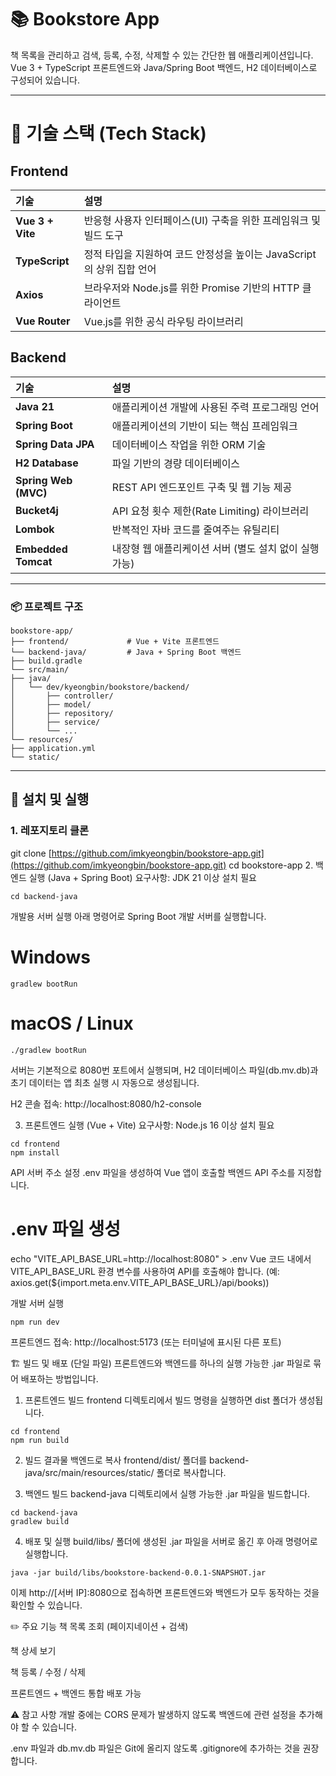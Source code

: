 # 📚 Bookstore App
책 목록을 관리하고 검색, 등록, 수정, 삭제할 수 있는 간단한 웹 애플리케이션입니다.
Vue 3 + TypeScript 프론트엔드와 Java/Spring Boot 백엔드, H2 데이터베이스로 구성되어 있습니다.

***
# 🔧 기술 스택 (Tech Stack)

##  Frontend

| 기술 | 설명 |
| :--- | :--- |
| **Vue 3 + Vite** | 반응형 사용자 인터페이스(UI) 구축을 위한 프레임워크 및 빌드 도구 |
| **TypeScript** | 정적 타입을 지원하여 코드 안정성을 높이는 JavaScript의 상위 집합 언어 |
| **Axios** | 브라우저와 Node.js를 위한 Promise 기반의 HTTP 클라이언트 |
| **Vue Router** | Vue.js를 위한 공식 라우팅 라이브러리 |

## Backend

| 기술 | 설명 |
| :--- | :--- |
| **Java 21** | 애플리케이션 개발에 사용된 주력 프로그래밍 언어 |
| **Spring Boot** | 애플리케이션의 기반이 되는 핵심 프레임워크 |
| **Spring Data JPA** | 데이터베이스 작업을 위한 ORM 기술 |
| **H2 Database** | 파일 기반의 경량 데이터베이스 |
| **Spring Web (MVC)** | REST API 엔드포인트 구축 및 웹 기능 제공 |
| **Bucket4j** | API 요청 횟수 제한(Rate Limiting) 라이브러리 |
| **Lombok** | 반복적인 자바 코드를 줄여주는 유틸리티 |
| **Embedded Tomcat**| 내장형 웹 애플리케이션 서버 (별도 설치 없이 실행 가능) |

***
### 📦 프로젝트 구조
```
bookstore-app/
├── frontend/             # Vue + Vite 프론트엔드
└── backend-java/         # Java + Spring Boot 백엔드
├── build.gradle
└── src/main/
├── java/
│   └── dev/kyeongbin/bookstore/backend/
│       ├── controller/
│       ├── model/
│       ├── repository/
│       ├── service/
│       └── ...
└── resources/
├── application.yml
└── static/
```

***
## 🚀 설치 및 실행

### 1. 레포지토리 클론

git clone [https://github.com/imkyeongbin/bookstore-app.git](https://github.com/imkyeongbin/bookstore-app.git)
cd bookstore-app
2. 백엔드 실행 (Java + Spring Boot)
요구사항: JDK 21 이상 설치 필요

```
cd backend-java
```
개발용 서버 실행
아래 명령어로 Spring Boot 개발 서버를 실행합니다.


# Windows
```
gradlew bootRun
```
# macOS / Linux
```
./gradlew bootRun
```
서버는 기본적으로 8080번 포트에서 실행되며, H2 데이터베이스 파일(db.mv.db)과 초기 데이터는 앱 최초 실행 시 자동으로 생성됩니다.

H2 콘솔 접속: http://localhost:8080/h2-console

3. 프론트엔드 실행 (Vue + Vite)
요구사항: Node.js 16 이상 설치 필요


```
cd frontend
npm install
```

API 서버 주소 설정
.env 파일을 생성하여 Vue 앱이 호출할 백엔드 API 주소를 지정합니다.



# .env 파일 생성
echo "VITE_API_BASE_URL=http://localhost:8080" > .env
Vue 코드 내에서 VITE_API_BASE_URL 환경 변수를 사용하여 API를 호출해야 합니다. (예: axios.get(${import.meta.env.VITE_API_BASE_URL}/api/books))

개발 서버 실행

```
npm run dev
```

프론트엔드 접속: http://localhost:5173 (또는 터미널에 표시된 다른 포트)

🏗️ 빌드 및 배포 (단일 파일)
프론트엔드와 백엔드를 하나의 실행 가능한 .jar 파일로 묶어 배포하는 방법입니다.

1. 프론트엔드 빌드
frontend 디렉토리에서 빌드 명령을 실행하면 dist 폴더가 생성됩니다.


```
cd frontend
npm run build
```

2. 빌드 결과물 백엔드로 복사
frontend/dist/ 폴더를 backend-java/src/main/resources/static/ 폴더로 복사합니다.

3. 백엔드 빌드
backend-java 디렉토리에서 실행 가능한 .jar 파일을 빌드합니다.



```
cd backend-java
gradlew build
```

4. 배포 및 실행
build/libs/ 폴더에 생성된 .jar 파일을 서버로 옮긴 후 아래 명령어로 실행합니다.


```
java -jar build/libs/bookstore-backend-0.0.1-SNAPSHOT.jar
```

이제 http://[서버 IP]:8080으로 접속하면 프론트엔드와 백엔드가 모두 동작하는 것을 확인할 수 있습니다.

✏️ 주요 기능
책 목록 조회 (페이지네이션 + 검색)

책 상세 보기

책 등록 / 수정 / 삭제

프론트엔드 + 백엔드 통합 배포 가능

⚠️ 참고 사항
개발 중에는 CORS 문제가 발생하지 않도록 백엔드에 관련 설정을 추가해야 할 수 있습니다.

.env 파일과 db.mv.db 파일은 Git에 올리지 않도록 .gitignore에 추가하는 것을 권장합니다.